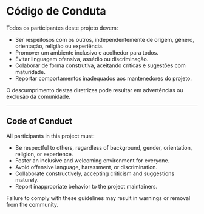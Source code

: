 # Código de Conduta

Todos os participantes deste projeto devem:

- Ser respeitosos com os outros, independentemente de origem, gênero, orientação, religião ou experiência.
- Promover um ambiente inclusivo e acolhedor para todos.
- Evitar linguagem ofensiva, assédio ou discriminação.
- Colaborar de forma construtiva, aceitando críticas e sugestões com maturidade.
- Reportar comportamentos inadequados aos mantenedores do projeto.

O descumprimento destas diretrizes pode resultar em advertências ou exclusão da comunidade.

---

## Code of Conduct

All participants in this project must:

- Be respectful to others, regardless of background, gender, orientation, religion, or experience.
- Foster an inclusive and welcoming environment for everyone.
- Avoid offensive language, harassment, or discrimination.
- Collaborate constructively, accepting criticism and suggestions maturely.
- Report inappropriate behavior to the project maintainers.

Failure to comply with these guidelines may result in warnings or removal from the community.
